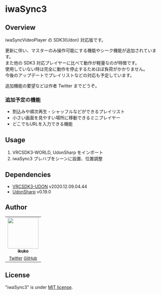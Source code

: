 # iwaSync3

## Overview

iwaSyncVideoPlayer の SDK3(Udon) 対応版です。  
  
更新に伴い、マスターのみ操作可能にする機能やシーク機能が追加されています。  
また他の SDK3 対応プレイヤーに比べて動作が軽量なのが特徴です。  
使用していない時は完全に動作を停止するためほぼ負荷がかかりません。  
今後のアップデートでプレイリストなどの対応も予定しています。  

追加機能の要望などは作者 Twitter までどうぞ。

### 追加予定の機能

 - 割込みや順次再生・シャッフルなどができるプレイリスト
 - 小さい画面を見やすい場所に移動できるミニプレイヤー
 - どこでもURLを入力できる機能

## Usage

1. VRCSDK3-WORLD, UdonSharp をインポート
2. iwaSync3 プレハブをシーンに設置、位置調整

## Dependencies

- [VRCSDK3-UDON](https://files.vrchat.cloud/sdk/VRCSDK3-WORLD-2020.12.09.04.44_Public.unitypackage) v2020.12.09.04.44  
- [UdonSharp](https://github.com/Merlin-san/UdonSharp) v0.19.0  

## Author

<!-- markdownlint-disable -->

<!-- markdownlint-disable -->

<table>
  <tr>
    <td align="center">
      <img src="https://avatars.githubusercontent.com/u/8447771?v=3" width="100px;" alt=""/><br />
      <sub><b>ikuko</b></sub><br />
      <sub><a href="https://twitter.com/magi_ikuko" title="Twitter">Twitter</a></sub>
      <sub><a href="https://github.com/ikuko" title="GitHub">GitHub</a></sub>
    </td>
  </tr>
</table>

<!-- markdownlint-enable -->

<!-- markdownlint-enable -->

## License

"iwaSync3" is under [MIT license](https://en.wikipedia.org/wiki/MIT_License).
